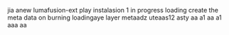 jia anew lumafusion-ext
play
instalasion 1
in progress
loading
create the meta
data on burning
loadingaye
layer
metaadz
uteaas12
asty
aa
a1
aa
a1
aaa
aa

